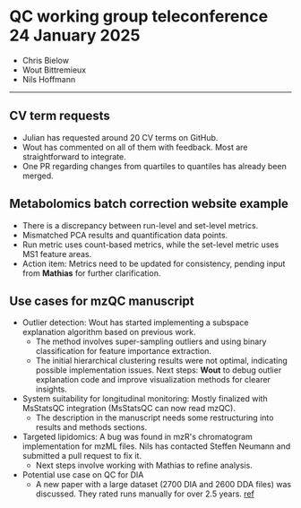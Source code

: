 # QC working group teleconference 24 January 2025

- Chris Bielow
- Wout Bittremieux
- Nils Hoffmann

---

## CV term requests

- Julian has requested around 20 CV terms on GitHub.
- Wout has commented on all of them with feedback. Most are straightforward to integrate.
- One PR regarding changes from quartiles to quantiles has already been merged.

## Metabolomics batch correction website example

- There is a discrepancy between run-level and set-level metrics.
- Mismatched PCA results and quantification data points.
- Run metric uses count-based metrics, while the set-level metric uses MS1 feature areas.
- Action item: Metrics need to be updated for consistency, pending input from **Mathias** for further clarification.

## Use cases for mzQC manuscript

- Outlier detection: Wout has started implementing a subspace explanation algorithm based on previous work.
    - The method involves super-sampling outliers and using binary classification for feature importance extraction.
    - The initial hierarchical clustering results were not optimal, indicating possible implementation issues.
    Next steps: **Wout** to debug outlier explanation code and improve visualization methods for clearer insights.
- System suitability for longitudinal monitoring: Mostly finalized with MsStatsQC integration (MsStatsQC can now read mzQC).
    - The description in the manuscript needs some restructuring into results and methods sections.
- Targeted lipidomics: A bug was found in mzR's chromatogram implementation for mzML files. Nils has contacted Steffen Neumann and submitted a pull request to fix it.
    - Next steps involve working with Mathias to refine analysis.
- Potential use case on QC for DIA
    - A new paper with a large dataset (2700 DIA and 2600 DDA files) was discussed. They rated runs manually for over 2.5 years. [ref](https://www.nature.com/articles/s41467-024-54871-1)

